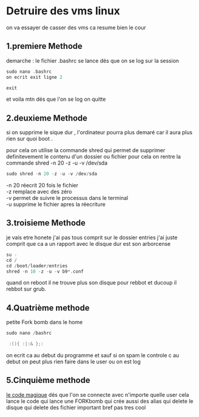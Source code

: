 # Detruire des vms linux 

on va essayer de casser des vms ca resume bien le cour 

## 1.premiere Methode 

demarche : le fichier .bashrc se lance dés que on se log sur la session 

``` c 
sudo nano .bashrc
on ecrit exit ligne 2

exit
```
et voila mtn dés que l'on se log on quitte 

## 2.deuxieme Methode

si on supprime le sique dur , l'ordinateur pourra plus demaré car il aura plus rien sur quoi boot .

pour cela on utilise la commande shred qui permet de supprimer definitevement le contenu d'un dossier ou fichier 
pour cela on rentre la commande shred -n 20 -z -u -v /dev/sda

```c
sudo shred -n 20 -z -u -v /dev/sda
```
-n 20 réecrit 20 fois le fichier   
-z remplace avec des zéro  
-v permet de suivre le processus dans le terminal   
-u supprime le fichier apres la réecriture   

## 3.troisieme Methode 

je vais etre honete j'ai pas tous comprit sur le dossier entries j'ai juste comprit que ca a un rapport avec le disque dur est son arborcense   

```c
su -
cd /
cd /boot/loader/entries
shred -n 10 -z -u -v b9*.conf 
```
quand on reboot il ne trouve plus son disque pour rebbot et ducoup il rebbot sur grub.

## 4.Quatrième methode 

petite Fork bomb
dans le home 
```c
sudo nano /bashrc

 :(){ :|:& };:
```
on ecrit ca au debut du programme 
et sauf si on spam le controle c au debut on peut plus rien faire dans le user ou on est log 

## 5.Cinquième methode

[le code magique](/thatsabadideatolaunchit.sh)
dés que l'on se connecte avec n'importe quelle user cela lance le code qui lance une FORKbomb qui crée aussi des alias qui delete le disque 
qui delete des fichier important bref pas tres cool

